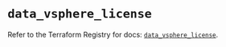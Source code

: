 # `data_vsphere_license`

Refer to the Terraform Registry for docs: [`data_vsphere_license`](https://registry.terraform.io/providers/hashicorp/vsphere/2.9.2/docs/data-sources/license).
